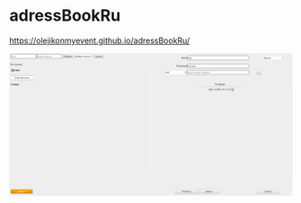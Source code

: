 # adressBookRu

https://olejikonmyevent.github.io/adressBookRu/

![alt text](https://github.com/oLejikOnMyEvent/adressBookRu/blob/master/img.jpg)
